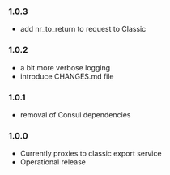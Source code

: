### 1.0.3

* add nr_to_return to request to Classic

### 1.0.2

* a bit more verbose logging
* introduce CHANGES.md file

### 1.0.1

* removal of Consul dependencies

### 1.0.0

* Currently proxies to classic export service
* Operational release

